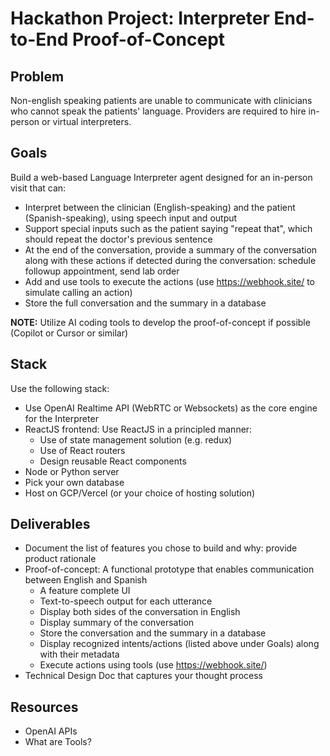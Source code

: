 # Hackathon Project: Interpreter End-to-End Proof-of-Concept

## Problem

Non-english speaking patients are unable to communicate with clinicians who cannot speak the patients' language. Providers are required to hire in-person or virtual interpreters.

## Goals

Build a web-based Language Interpreter agent designed for an in-person visit that can:

- Interpret between the clinician (English-speaking) and the patient (Spanish-speaking), using speech input and output
- Support special inputs such as the patient saying "repeat that", which should repeat the doctor's previous sentence
- At the end of the conversation, provide a summary of the conversation along with these actions if detected during the conversation: schedule followup appointment, send lab order
- Add and use tools to execute the actions (use https://webhook.site/ to simulate calling an action)
- Store the full conversation and the summary in a database

**NOTE:** Utilize AI coding tools to develop the proof-of-concept if possible (Copilot or Cursor or similar)

## Stack

Use the following stack:

- Use OpenAI Realtime API (WebRTC or Websockets) as the core engine for the Interpreter
- ReactJS frontend: Use ReactJS in a principled manner:
  - Use of state management solution (e.g. redux)
  - Use of React routers
  - Design reusable React components
- Node or Python server
- Pick your own database
- Host on GCP/Vercel (or your choice of hosting solution)

## Deliverables

- Document the list of features you chose to build and why: provide product rationale
- Proof-of-concept: A functional prototype that enables communication between English and Spanish
  - A feature complete UI
  - Text-to-speech output for each utterance
  - Display both sides of the conversation in English
  - Display summary of the conversation
  - Store the conversation and the summary in a database
  - Display recognized intents/actions (listed above under Goals) along with their metadata
  - Execute actions using tools (use https://webhook.site/)
- Technical Design Doc that captures your thought process

## Resources

- OpenAI APIs
- What are Tools?
